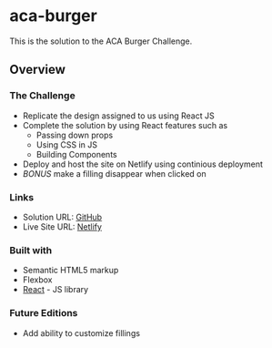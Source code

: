 # aca-burger

This is the solution to the ACA Burger Challenge.

## Overview

### The Challenge

- Replicate the design assigned to us using React JS
- Complete the solution by using React features such as
  - Passing down props
  - Using CSS in JS
  - Building Components
- Deploy and host the site on Netlify using continious deployment
- _BONUS_ make a filling disappear when clicked on

### Links

- Solution URL: [GitHub](https://github.com/ChinyangaTL/aca-burger)
- Live Site URL: [Netlify](https://aca-burger-challenge-les.netlify.app)

### Built with

- Semantic HTML5 markup
- Flexbox
- [React](https://reactjs.org/) - JS library

### Future Editions

- Add ability to customize fillings
